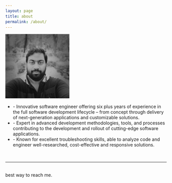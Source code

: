 ```yaml
---
layout: page
title: about
permalink: /about/
---
```


<img class="col one right" src="/img/img.jpg">

<br/>
<ul>
    <li>- Innovative software engineer offering six plus years of experience in the full software development lifecycle – from concept through delivery of next-generation applications and customizable solutions.</li>
    <li>- Expert in advanced development methodologies, tools, and processes contributing to the development and rollout of cutting-edge software applications.</li>
    <li>- Known for excellent troubleshooting skills, able to analyze code and engineer well-researched, cost-effective and responsive solutions.</li>
</ul>
<br/>
<hr/>
<br/>
<span class="contacticon center">
	<a href="mailto:shajeenahmed@gmail.com"><i class="fa fa-envelope-square"></i></a>
	<a href="https://github.com/shajeen" target="_blank"><i class="fa fa-github-square"></i></a>
	<a href="https://www.linkedin.com/in/sheik-s-shajeen-ahamed-a678802b/" target="_blank"><i class="fa fa-linkedin-square"></i></a>
	<a href="https://twitter.com/shajeenahamed" target="_blank"><i class="fa fa-twitter-square"></i></a>
</span>

<div class="col three caption">
	best way to reach me.
</div>
